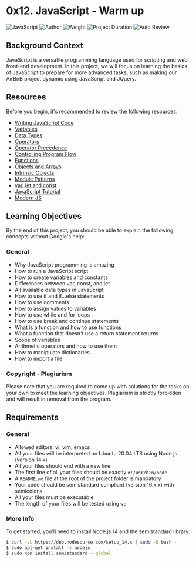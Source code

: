 # 0x12. JavaScript - Warm up

![JavaScript](https://img.shields.io/badge/Language-JavaScript-yellow.svg)
![Author](https://img.shields.io/badge/Author-Guillaume-blue.svg)
![Weight](https://img.shields.io/badge/Weight-1-lightgrey.svg)
![Project Duration](https://img.shields.io/badge/Project%20Duration-Sep%2011,%202023%204%3A00%20AM%20to%20Sep%2012,%202023%204%3A00%20AM-green.svg)
![Auto Review](https://img.shields.io/badge/Auto%20Review-Scheduled-red.svg)

## Background Context

JavaScript is a versatile programming language used for scripting and web front-end development. In this project, we will focus on learning the basics of JavaScript to prepare for more advanced tasks, such as making our AirBnB project dynamic using JavaScript and JQuery.

## Resources

Before you begin, it's recommended to review the following resources:

- [Writing JavaScript Code](https://intranet.alxswe.com/rltoken/3HLjEesLsmyWfRUWnxgUGg)
- [Variables](https://intranet.alxswe.com/rltoken/zgOWmcpVLZFEmFlmuwayyg)
- [Data Types](https://intranet.alxswe.com/rltoken/VPd6JWaLrwOBzjAeXNAEqg)
- [Operators](https://intranet.alxswe.com/rltoken/3HLjEesLsmyWfRUWnxgUGg)
- [Operator Precedence](https://intranet.alxswe.com/rltoken/PHtcJJk30gBNmlFQ9R4RVg)
- [Controlling Program Flow](https://intranet.alxswe.com/rltoken/tsreKcNh_KmTmLPHsfvJRw)
- [Functions](https://intranet.alxswe.com/rltoken/e3EfHIxICdIncGBwwIDbXQ)
- [Objects and Arrays](https://intranet.alxswe.com/rltoken/jg7IbvJpV2oLIKgqOAQH1g)
- [Intrinsic Objects](https://intranet.alxswe.com/rltoken/jg7IbvJpV2oLIKgqOAQH1g)
- [Module Patterns](https://intranet.alxswe.com/rltoken/g-MgvO09Ur02RhM63gVyXw)
- [var, let and const](https://intranet.alxswe.com/rltoken/gJi61GeJTRX0g-M0Rx-0Iw)
- [JavaScript Tutorial](https://intranet.alxswe.com/rltoken/Y8hkOcy5jO22lQGyF6_NiA)
- [Modern JS](https://intranet.alxswe.com/rltoken/NZawtiBjWUpiojnrtVywNw)

## Learning Objectives

By the end of this project, you should be able to explain the following concepts without Google's help:

### General
- Why JavaScript programming is amazing
- How to run a JavaScript script
- How to create variables and constants
- Differences between var, const, and let
- All available data types in JavaScript
- How to use if and if...else statements
- How to use comments
- How to assign values to variables
- How to use while and for loops
- How to use break and continue statements
- What is a function and how to use functions
- What a function that doesn't use a return statement returns
- Scope of variables
- Arithmetic operators and how to use them
- How to manipulate dictionaries
- How to import a file

### Copyright - Plagiarism

Please note that you are required to come up with solutions for the tasks on your own to meet the learning objectives. Plagiarism is strictly forbidden and will result in removal from the program.

## Requirements

### General
- Allowed editors: vi, vim, emacs
- All your files will be interpreted on Ubuntu 20.04 LTS using Node.js (version 14.x)
- All your files should end with a new line
- The first line of all your files should be exactly `#!/usr/bin/node`
- A `README.md` file at the root of the project folder is mandatory
- Your code should be semistandard compliant (version 16.x.x) with semicolons
- All your files must be executable
- The length of your files will be tested using `wc`

### More Info

To get started, you'll need to install Node.js 14 and the semistandard library:

```bash
$ curl -sL https://deb.nodesource.com/setup_14.x | sudo -E bash -
$ sudo apt-get install -y nodejs
$ sudo npm install semistandard --global
